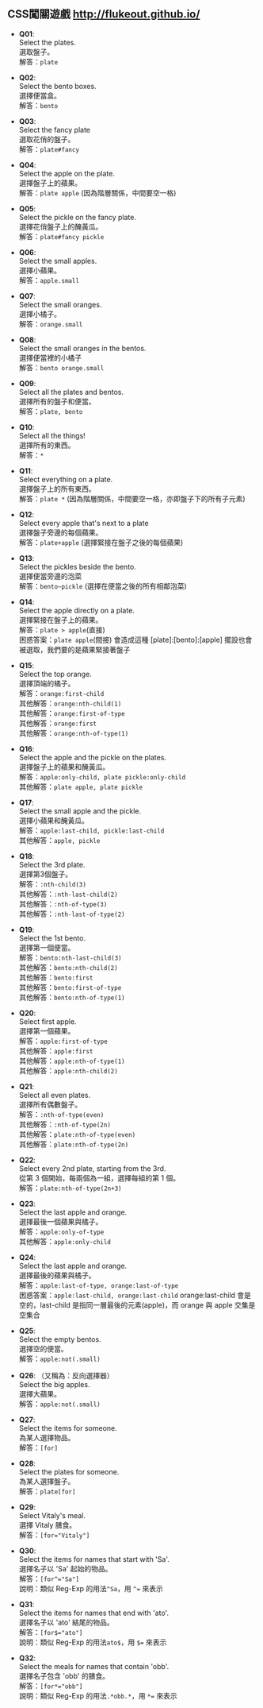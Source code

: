 ## CSS闖關遊戲 http://flukeout.github.io/
- **Q01**:
  <br>Select the plates.
  <br>選取盤子。
  <br>解答：```plate```
  
- **Q02**:
  <br>Select the bento boxes.
  <br>選擇便當盒。
  <br>解答：```bento```
  
- **Q03**:
  <br>Select the fancy plate
  <br>選取花俏的盤子。
  <br>解答：```plate#fancy```
  
- **Q04**:
  <br>Select the apple on the plate.
  <br>選擇盤子上的蘋果。
  <br>解答：```plate apple``` (因為階層關係，中間要空一格)
  
- **Q05**:
  <br>Select the pickle on the fancy plate.
  <br>選擇花俏盤子上的醃黃瓜。
  <br>解答：```plate#fancy pickle```
  
- **Q06**:
  <br>Select the small apples.
  <br>選擇小蘋果。
  <br>解答：```apple.small```
  
- **Q07**:
  <br>Select the small oranges.
  <br>選擇小橘子。
  <br>解答：```orange.small```
  
- **Q08**:
  <br>Select the small oranges in the bentos.
  <br>選擇便當裡的小橘子
  <br>解答：```bento orange.small```
  
- **Q09**:
  <br>Select all the plates and bentos.
  <br>選擇所有的盤子和便當。
  <br>解答：```plate, bento```
  
- **Q10**:
  <br>Select all the things!
  <br>選擇所有的東西。
  <br>解答：```*```
  
- **Q11**:
  <br>Select everything on a plate.
  <br>選擇盤子上的所有東西。
  <br>解答：```plate *``` (因為階層關係，中間要空一格，亦即盤子下的所有子元素)
  
- **Q12**:
  <br>Select every apple that's next to a plate
  <br>選擇盤子旁邊的每個蘋果。
  <br>解答：```plate+apple``` (選擇緊接在盤子之後的每個蘋果)
  
- **Q13**:
  <br>Select the pickles beside the bento.
  <br>選擇便當旁邊的泡菜
  <br>解答：```bento~pickle``` (選擇在便當之後的所有相鄰泡菜)
  
- **Q14**:
  <br>Select the apple directly on a plate.
  <br>選擇緊接在盤子上的蘋果。
  <br>解答：```plate > apple```(直接)
  <br>困惑答案：```plate apple```(間接) 會造成這種 [plate]:[bento]:[apple] 擺設也會被選取，我們要的是蘋果緊接著盤子
  
- **Q15**:
  <br>Select the top orange.
  <br>選擇頂端的橘子。
  <br>解答：```orange:first-child```
  <br>其他解答：```orange:nth-child(1)```
  <br>其他解答：```orange:first-of-type```
  <br>其他解答：```orange:first```
  <br>其他解答：```orange:nth-of-type(1)```
  
- **Q16**:
  <br>Select the apple and the pickle on the plates.
  <br>選擇盤子上的蘋果和醃黃瓜。
  <br>解答：```apple:only-child, plate pickle:only-child```
  <br>其他解答：```plate apple, plate pickle```
  
- **Q17**:
  <br>Select the small apple and the pickle.
  <br>選擇小蘋果和醃黃瓜。
  <br>解答：```apple:last-child, pickle:last-child```
  <br>其他解答：```apple, pickle```
  
- **Q18**:
  <br>Select the 3rd plate.
  <br>選擇第3個盤子。
  <br>解答：```:nth-child(3)```
  <br>其他解答：```:nth-last-child(2)```
  <br>其他解答：```:nth-of-type(3)```
  <br>其他解答：```:nth-last-of-type(2)```
    
- **Q19**:
  <br>Select the 1st bento.
  <br>選擇第一個便當。
  <br>解答：```bento:nth-last-child(3)```
  <br>其他解答：```bento:nth-child(2)```
  <br>其他解答：```bento:first```
  <br>其他解答：```bento:first-of-type```
  <br>其他解答：```bento:nth-of-type(1)```
  
- **Q20**:
  <br>Select first apple.
  <br>選擇第一個蘋果。
  <br>解答：```apple:first-of-type```
  <br>其他解答：```apple:first```
  <br>其他解答：```apple:nth-of-type(1)```
  <br>其他解答：```apple:nth-child(2)```
  
- **Q21**:
  <br>Select all even plates.
  <br>選擇所有偶數盤子。
  <br>解答：```:nth-of-type(even)```
  <br>其他解答：```:nth-of-type(2n)```
  <br>其他解答：```plate:nth-of-type(even)```
  <br>其他解答：```plate:nth-of-type(2n)```
  
- **Q22**:
  <br>Select every 2nd plate, starting from the 3rd.
  <br>從第 3 個開始，每兩個為一組，選擇每組的第 1 個。
  <br>解答：```plate:nth-of-type(2n+3)```
  
- **Q23**:
  <br>Select the last apple and orange.
  <br>選擇最後一個蘋果與橘子。
  <br>解答：```apple:only-of-type```
  <br>其他解答：```apple:only-child```
  
- **Q24**:
  <br>Select the last apple and orange.
  <br>選擇最後的蘋果與橘子。
  <br>解答：```apple:last-of-type, orange:last-of-type```
  <br>困惑答案：```apple:last-child, orange:last-child``` orange:last-child 會是空的，last-child 是指同一層最後的元素(apple)，而 orange 與 apple 交集是空集合
  
- **Q25**: 
  <br>Select the empty bentos.
  <br>選擇空的便當。
  <br>解答：```apple:not(.small)```
  
- **Q26**: （又稱為：反向選擇器）
  <br>Select the big apples.
  <br>選擇大蘋果。
  <br>解答：```apple:not(.small)```
  
- **Q27**:
  <br>Select the items for someone.
  <br>為某人選擇物品。
  <br>解答：```[for]```
  
- **Q28**:
  <br>Select the plates for someone.
  <br>為某人選擇盤子。
  <br>解答：```plate[for]```
  
- **Q29**:
  <br>Select Vitaly's meal.
  <br>選擇 Vitaly 膳食。
  <br>解答：```[for="Vitaly"]```
  
- **Q30**:
  <br>Select the items for names that start with 'Sa'.
  <br>選擇名子以 'Sa' 起始的物品。
  <br>解答：```[for^="Sa"]```
  <br>說明：類似 Reg-Exp 的用法```^Sa```，用 ```^=``` 來表示
  
- **Q31**:
  <br>Select the items for names that end with 'ato'.
  <br>選擇名子以 'ato' 結尾的物品。
  <br>解答：```[for$="ato"]```
  <br>說明：類似 Reg-Exp 的用法```ato$```，用 ```$=``` 來表示
  
- **Q32**:
  <br>Select the meals for names that contain 'obb'.
  <br>選擇名子包含 'obb' 的膳食。
  <br>解答：```[for*="obb"]```
  <br>說明：類似 Reg-Exp 的用法```.*obb.*```，用 ```*=``` 來表示
  
